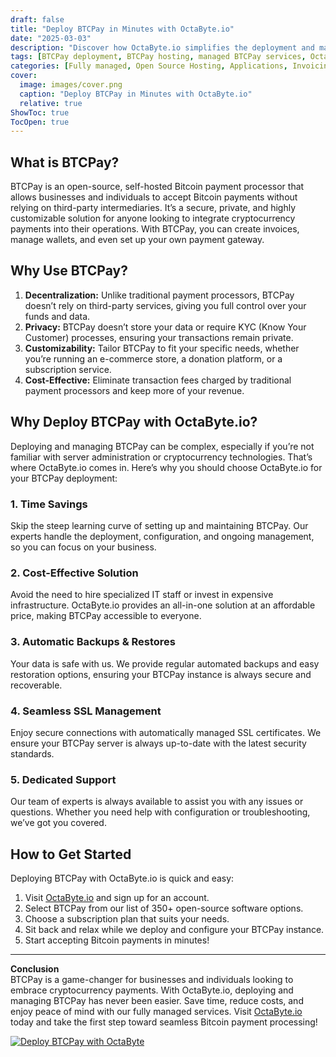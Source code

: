 ```yaml
---
draft: false
title: "Deploy BTCPay in Minutes with OctaByte.io"
date: "2025-03-03"
description: "Discover how OctaByte.io simplifies the deployment and management of BTCPay, a powerful open-source Bitcoin payment processor. Save time, reduce costs, and enjoy seamless SSL management, automatic backups, and expert support—all in one place."
tags: [BTCPay deployment, BTCPay hosting, managed BTCPay services, OctaByte, Bitcoin payment processor, open-source software hosting, managed open-source solutions, secure BTCPay hosting, automated backups, SSL management]
categories: [Fully managed, Open Source Hosting, Applications, Invoicing And Payments, E Commerce]
cover:
  image: images/cover.png
  caption: "Deploy BTCPay in Minutes with OctaByte.io"
  relative: true
ShowToc: true
TocOpen: true
---
```



## What is BTCPay?

BTCPay is an open-source, self-hosted Bitcoin payment processor that allows businesses and individuals to accept Bitcoin payments without relying on third-party intermediaries. It’s a secure, private, and highly customizable solution for anyone looking to integrate cryptocurrency payments into their operations. With BTCPay, you can create invoices, manage wallets, and even set up your own payment gateway.

## Why Use BTCPay?

1. **Decentralization:** Unlike traditional payment processors, BTCPay doesn’t rely on third-party services, giving you full control over your funds and data.
2. **Privacy:** BTCPay doesn’t store your data or require KYC (Know Your Customer) processes, ensuring your transactions remain private.
3. **Customizability:** Tailor BTCPay to fit your specific needs, whether you’re running an e-commerce store, a donation platform, or a subscription service.
4. **Cost-Effective:** Eliminate transaction fees charged by traditional payment processors and keep more of your revenue.

## Why Deploy BTCPay with OctaByte.io?

Deploying and managing BTCPay can be complex, especially if you’re not familiar with server administration or cryptocurrency technologies. That’s where OctaByte.io comes in. Here’s why you should choose OctaByte.io for your BTCPay deployment:

### 1. **Time Savings**
   Skip the steep learning curve of setting up and maintaining BTCPay. Our experts handle the deployment, configuration, and ongoing management, so you can focus on your business.

### 2. **Cost-Effective Solution**
   Avoid the need to hire specialized IT staff or invest in expensive infrastructure. OctaByte.io provides an all-in-one solution at an affordable price, making BTCPay accessible to everyone.

### 3. **Automatic Backups & Restores**
   Your data is safe with us. We provide regular automated backups and easy restoration options, ensuring your BTCPay instance is always secure and recoverable.

### 4. **Seamless SSL Management**
   Enjoy secure connections with automatically managed SSL certificates. We ensure your BTCPay server is always up-to-date with the latest security standards.

### 5. **Dedicated Support**
   Our team of experts is always available to assist you with any issues or questions. Whether you need help with configuration or troubleshooting, we’ve got you covered.

## How to Get Started

Deploying BTCPay with OctaByte.io is quick and easy:

1. Visit [OctaByte.io](https://octabyte.io) and sign up for an account.
2. Select BTCPay from our list of 350+ open-source software options.
3. Choose a subscription plan that suits your needs.
4. Sit back and relax while we deploy and configure your BTCPay instance.
5. Start accepting Bitcoin payments in minutes!

---

**Conclusion**  
BTCPay is a game-changer for businesses and individuals looking to embrace cryptocurrency payments. With OctaByte.io, deploying and managing BTCPay has never been easier. Save time, reduce costs, and enjoy peace of mind with our fully managed services. Visit [OctaByte.io](https://octabyte.io) today and take the first step toward seamless Bitcoin payment processing!

[![Deploy BTCPay with OctaByte](/images/deploy-on-octabyte.png)](https://octabyte.io/fully-managed-open-source-services/applications/invoicing-and-payments/btcpay)